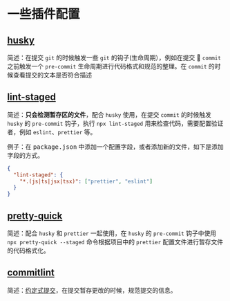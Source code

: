 # 一些插件配置

## [husky](https://typicode.github.io/husky/)

简述：在提交 `git` 的时候触发一些 `git` 的钩子(生命周期），例如在提交  `commit` 之前触发一个 `pre-commit` 生命周期进行代码格式和规范的整理。在 `commit` 的时候查看提交的文本是否符合描述

## [lint-staged](https://github.com/okonet/lint-staged#readme)

简述：**只会检测暂存区的文件**，配合 `husky` 使用，在提交 `commit` 的时候触发 `husky` 的 `pre-commit` 钩子，执行 `npx lint-staged` 用来检查代码，需要配置验证者，例如 `eslint`、`prettier` 等。

例子：在 <kbd>package.json</kbd> 中添加一个配置字段，或者添加新的文件，如下是添加字段的方式。

```json
{
  "lint-staged": {
    "*.(js|ts|jsx|tsx)": ["prettier", "eslint"]
  }
}
```

## [pretty-quick](https://github.com/azz/pretty-quick?_blank)

简述：配合 `husky` 和 `prettier` 一起使用，在 `husky` 的 `pre-commit` 钩子中使用 `npx pretty-quick --staged` 命令根据项目中的 `prettier` 配置文件进行暂存文件的代码格式化。

## [commitlint](https://commitlint.js.org/#/)

简述：[约定式提交](https://www.conventionalcommits.org/zh-hans/v1.0.0/)，在提交暂存更改的时候，规范提交的信息。